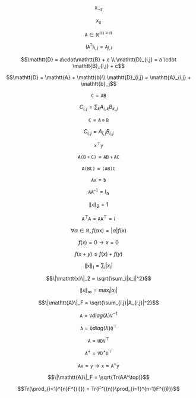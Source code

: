 $$\mathsf{x}_{-s}$$

$$\mathsf{x}_s$$

$$\mathtt{A}\in\mathbb{R^{m×n}}​$$

$$(\mathtt{A^{T}})_{i,j} =\mathtt{A}_{j,i}​$$

$$\mathtt{D} = a\cdot\mathtt{B} + c  \\ \mathtt{D}_{i,j} = a \cdot \mathtt{B}_{i,j} + c​$$

$$\mathtt{D} = \mathtt{A} + \mathtt{b}\\ \mathtt{D}_{i,j} = \mathtt{A}_{i,j} + \mathtt{b}_j​$$

$$\mathtt{C} = \mathtt{AB}​$$

$$C_{i,j} = \sum_{k}A_{i,k}B_{k,j}​$$

$$\mathtt{C} = \mathtt{A\odot B}​$$

$$C_{i,j} = A_{i,j}B_{i,j}​$$

$$\mathtt{x}^{\top}\mathtt{y}​$$

$$\mathtt{A(B+C)} = \mathtt{AB + AC}​$$

$$\mathtt{A(BC)} = \mathtt{(AB) C}​$$

$$\mathtt{Ax} = \mathtt{b}​$$

$$\mathtt{AA^{-1}} = \mathsf{I_n}​$$

$$\|\mathtt{x}\|_2 = 1​$$

$$\mathtt{A}^{\top}\mathtt{A} = \mathtt{A}\mathtt{A}^{\top} = I​$$

$$\forall{\alpha} \in \mathbb{R}, f(\alpha x) = |\alpha|f(x)$$

$$f(x) = 0 \to x = 0​$$

$$f(x + y) \le f(x) + f(y)​$$

$$\|\mathtt{x}\|_1 = \sum_i|x_i|​$$

$$\|\mathtt{x}\|_2 = \sqrt{\sum_i|x_i|^2}​$$

$$\|\mathtt{x}\|_\infty = \max_i|x_i|​$$

$$\|\mathtt{A}\|_F = \sqrt{\sum_{i,j}|A_{i,j}|^2}​$$

$$\mathtt{A} = \mathtt{V}diag(\lambda)\mathtt{V}^{-1}​$$

$$\mathtt{A} = \mathtt{Q}diag(\lambda)\mathtt{Q}^{\top}​$$

$$\mathtt{A} = \mathtt{U}\mathtt{D}\mathtt{V}^{\top}$$

$$\mathtt{A}^+ = \mathtt{V}\mathtt{D}^+\mathtt{U}^\top​$$

$$\mathtt{Ax} = \mathtt{y} \to \mathtt{x} = \mathtt{A}^+\mathtt{y}$$

$$\|\mathtt{A}\|_F = \sqrt{Tr(AA^\top)}​$$

$$Tr(\prod_{i=1}^{n}F^{(i)}) = Tr(F^{(n)}\prod_{i=1}^{n-1}F^{(i)})$$

